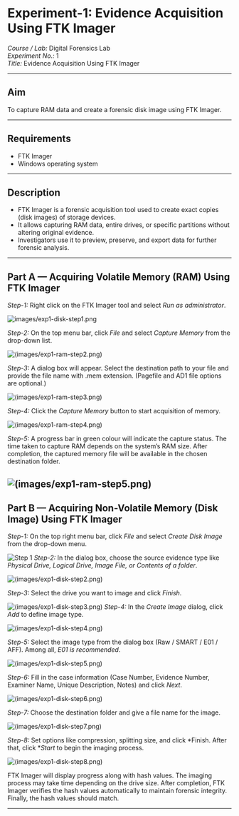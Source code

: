 # Experiment-1: Evidence Acquisition Using FTK Imager

*Course / Lab:* Digital Forensics Lab  
*Experiment No.:* 1  
*Title:* Evidence Acquisition Using FTK Imager  

---

## Aim
To capture RAM data and create a forensic disk image using FTK Imager.

---

## Requirements
- FTK Imager  
- Windows operating system  

---

## Description
- FTK Imager is a forensic acquisition tool used to create exact copies (disk images) of storage devices.  
- It allows capturing RAM data, entire drives, or specific partitions without altering original evidence.  
- Investigators use it to preview, preserve, and export data for further forensic analysis.  

---

## Part A — Acquiring Volatile Memory (RAM) Using FTK Imager

*Step-1:* Right click on the FTK Imager tool and select *Run as administrator*.  

![images/exp1-disk-step1.png](https://github.com/SaicharanT-tech/Digital-Forensics-Lab-Exercises-/blob/c28d613b91ddb4dcb3005f5081b4f8077e34cd1c/Images/WhatsApp%20Image%202025-09-01%20at%2021.58.15_46523922.jpg)

*Step-2:* On the top menu bar, click *File* and select *Capture Memory* from the drop-down list.  

![(images/exp1-ram-step2.png)](https://github.com/SaicharanT-tech/Digital-Forensics-Lab-Exercises-/blob/c28d613b91ddb4dcb3005f5081b4f8077e34cd1c/Images/Screenshot%202025-09-01%20203030.png)

*Step-3:* A dialog box will appear. Select the destination path to your file and provide the file name with .mem extension. (Pagefile and AD1 file options are optional.)  

![(images/exp1-ram-step3.png)](https://github.com/SaicharanT-tech/Digital-Forensics-Lab-Exercises-/blob/c28d613b91ddb4dcb3005f5081b4f8077e34cd1c/Images/Screenshot%202025-09-01%20203149.png)

*Step-4:* Click the *Capture Memory* button to start acquisition of memory.  

![(images/exp1-ram-step4.png)](https://github.com/SaicharanT-tech/Digital-Forensics-Lab-Exercises-/blob/c28d613b91ddb4dcb3005f5081b4f8077e34cd1c/Images/Screenshot%202025-09-01%20203959.png)

*Step-5:* A progress bar in green colour will indicate the capture status. The time taken to capture RAM depends on the system’s RAM size. After completion, the captured memory file will be available in the chosen destination folder.  

![(images/exp1-ram-step5.png)](https://github.com/SaicharanT-tech/Digital-Forensics-Lab-Exercises-/blob/c28d613b91ddb4dcb3005f5081b4f8077e34cd1c/Images/Screenshot%202025-09-01%20204132.png)
---

## Part B — Acquiring Non-Volatile Memory (Disk Image) Using FTK Imager

*Step-1:* On the top right menu bar, click *File* and select *Create Disk Image* from the drop-down menu.  

![Step 1](https://github.com/SaicharanT-tech/Digital-Forensics-Lab-Exercises-/blob/c28d613b91ddb4dcb3005f5081b4f8077e34cd1c/Images/Screenshot%202025-09-01%20204304.png)
*Step-2:* In the dialog box, choose the source evidence type like *Physical Drive, Logical Drive, Image File, or Contents of a folder*.  

![(images/exp1-disk-step2.png)](https://github.com/SaicharanT-tech/Digital-Forensics-Lab-Exercises-/blob/c28d613b91ddb4dcb3005f5081b4f8077e34cd1c/Images/Screenshot%202025-09-01%20204335.png)

*Step-3:* Select the drive you want to image and click *Finish*.  

![(images/exp1-disk-step3.png)](https://github.com/SaicharanT-tech/Digital-Forensics-Lab-Exercises-/blob/c28d613b91ddb4dcb3005f5081b4f8077e34cd1c/Images/Screenshot%202025-09-01%20204351.png)
*Step-4:* In the *Create Image* dialog, click *Add* to define image type. 

![(images/exp1-disk-step4.png)](https://github.com/SaicharanT-tech/Digital-Forensics-Lab-Exercises-/blob/c28d613b91ddb4dcb3005f5081b4f8077e34cd1c/Images/Screenshot%202025-09-01%20204401.png)

*Step-5:* Select the image type from the dialog box (Raw / SMART / E01 / AFF). Among all, *E01 is recommended*. 

![(images/exp1-disk-step5.png)](https://github.com/SaicharanT-tech/Digital-Forensics-Lab-Exercises-/blob/c28d613b91ddb4dcb3005f5081b4f8077e34cd1c/Images/Screenshot%202025-09-01%20204412.png)

*Step-6:* Fill in the case information (Case Number, Evidence Number, Examiner Name, Unique Description, Notes) and click *Next*.  

![(images/exp1-disk-step6.png)](https://github.com/SaicharanT-tech/Digital-Forensics-Lab-Exercises-/blob/c28d613b91ddb4dcb3005f5081b4f8077e34cd1c/Images/Screenshot%202025-09-01%20204609.png)

*Step-7:* Choose the destination folder and give a file name for the image.  

![(images/exp1-disk-step7.png)](https://github.com/baddiputi/Digital-Forensic-Lab-Exercises/blob/88dd3dcf55bf6caaf1833c97ad1758f771348668/images/WhatsApp%20Image%202025-09-01%20at%2012.17.38.jpeg)

*Step-8:* Set options like compression, splitting size, and click *Finish. After that, click **Start* to begin the imaging process.  

![(images/exp1-disk-step8.png)](https://github.com/baddiputi/Digital-Forensic-Lab-Exercises/blob/88dd3dcf55bf6caaf1833c97ad1758f771348668/images/WhatsApp%20Image%202025-09-01%20at%2012.18.06.jpeg)


FTK Imager will display progress along with hash values. The imaging process may take time depending on the drive size. After completion, FTK Imager verifies the hash values automatically to maintain forensic integrity. Finally, the hash values should match.  

---
